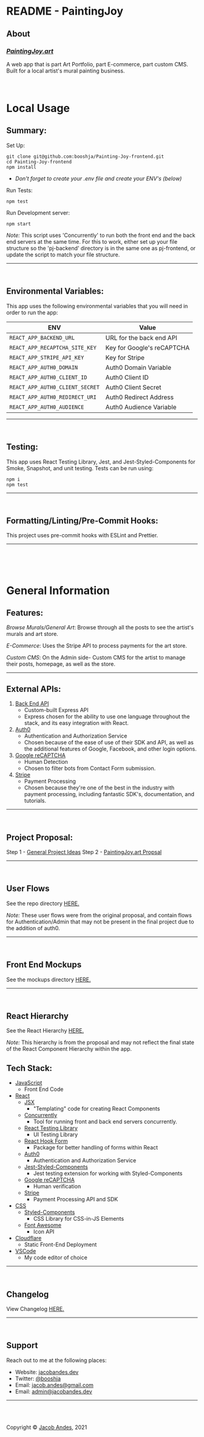 # **README - PaintingJoy**

## **About**

### _[PaintingJoy.art](https://paintingjoy.art/)_

A web app that is part Art Portfolio, part E-commerce, part custom CMS. Built for a local artist's mural painting business.
<br>
<br>
<br>

# **Local Usage**

## **Summary**:

Set Up:

```
git clone git@github.com:booshja/Painting-Joy-frontend.git
cd Painting-Joy-frontend
npm install
```

-   _Don't forget to create your .env file and create your ENV's (below)_

Run Tests:

```
npm test
```

Run Development server:

```
npm start
```

_Note:_ This script uses 'Concurrently' to run both the front end and the back end servers at the same time. For this to work, either set up your file structure so the 'pj-backend' directory is in the same one as pj-frontend, or update the script to match your file structure.

<hr>
<br>

## **Environmental Variables**:

This app uses the following environmental variables that you will need in order to run the app:

| ENV                             | Value                      |
| ------------------------------- | -------------------------- |
| `REACT_APP_BACKEND_URL`         | URL for the back end API   |
| `REACT_APP_RECAPTCHA_SITE_KEY`  | Key for Google's reCAPTCHA |
| `REACT_APP_STRIPE_API_KEY`      | Key for Stripe             |
| `REACT_APP_AUTH0_DOMAIN`        | Auth0 Domain Variable      |
| `REACT_APP_AUTH0_CLIENT_ID`     | Auth0 Client ID            |
| `REACT_APP_AUTH0_CLIENT_SECRET` | Auth0 Client Secret        |
| `REACT_APP_AUTH0_REDIRECT_URI`  | Auth0 Redirect Address     |
| `REACT_APP_AUTH0_AUDIENCE`      | Auth0 Audience Variable    |

<hr>
<br>

## **Testing**:

This app uses React Testing Library, Jest, and Jest-Styled-Components for Smoke, Snapshot, and unit testing. Tests can be run using:

```
npm i
npm test
```

<hr>
<br>

## **Formatting/Linting/Pre-Commit Hooks**:

This project uses pre-commit hooks with ESLint and Prettier.

<hr>
<br>
<br>
<br>

# **General Information**

## **Features**:

_Browse Murals/General Art_: Browse through all the posts to see the artist's murals and art store.

_E-Commerce_: Uses the Stripe API to process payments for the art store.

_Custom CMS_: On the Admin side- Custom CMS for the artist to manage their posts, homepage, as well as the store.

<hr>

## **External APIs**:

1. [Back End API](https://github.com/booshja/Painting-Joy-backend)
    - Custom-built Express API
    - Express chosen for the ability to use one language throughout the stack, and its easy integration with React.
2. [Auth0](https://a0.to/)
    - Authentication and Authorization Service
    - Chosen because of the ease of use of their SDK and API, as well as the additional features of Google, Facebook, and other login options.
3. [Google reCAPTCHA](https://developers.google.com/recaptcha/)
    - Human Detection
    - Chosen to filter bots from Contact Form submission.
4. [Stripe](https://stripe.com/)
    - Payment Processing
    - Chosen because they're one of the best in the industry with payment processing, including fantastic SDK's, documentation, and tutorials.

<hr>
<br>

## **Project Proposal**:

Step 1 - [General Project Ideas](https://github.com/booshja/Painting-Joy-School-Docs/blob/main/Proposals/step1-ideas.md)
Step 2 - [PaintingJoy.art Propsal](https://github.com/booshja/Painting-Joy-School-Docs/blob/main/Proposals/step2-proposal.md)

<hr>
<br>

## **User Flows**

See the repo directory [HERE.](https://github.com/booshja/Painting-Joy-School-Docs/tree/main/User-Flows)

_Note:_ These user flows were from the original proposal, and contain flows for Authentication/Admin that may not be present in the final project due to the addition of auth0.

<hr>
<br>

## **Front End Mockups**

See the mockups directory [HERE.](https://github.com/booshja/Painting-Joy-School-Docs/tree/main/Mockups)

<hr>
<br>

## **React Hierarchy**

See the React Hierarchy [HERE.](https://github.com/booshja/Painting-Joy-School-Docs/blob/main/React-Hierarchy/Components-Routes.png)

_Note:_ This hierarchy is from the proposal and may not reflect the final state of the React Component Hierarchy within the app.

## **Tech Stack**:

-   [JavaScript](https://developer.mozilla.org/en-US/docs/javascript)
    -   Front End Code
-   [React](https://reactjs.org/)
    -   [JSX](https://reactjs.org/docs/introducing-jsx.html)
        -   "Templating" code for creating React Components
    -   [Concurrently](https://github.com/open-cli-tools/concurrently)
        -   Tool for running front and back end servers concurrently.
    -   [React Testing Library](https://testing-library.com/docs/react-testing-library/intro/)
        -   UI Testing Library
    -   [React Hook Form](https://react-hook-form.com/)
        -   Package for better handling of forms within React
    -   [Auth0](https://a0.to/)
        -   Authentication and Authorization Service
    -   [Jest-Styled-Components](https://github.com/styled-components/jest-styled-components)
        -   Jest testing extension for working with Styled-Components
    -   [Google reCAPTCHA](https://developers.google.com/recaptcha/)
        -   Human verification
    -   [Stripe](https://stripe.com/)
        -   Payment Processing API and SDK
-   [CSS](https://www.w3.org/)
    -   [Styled-Components](https://styled-components.com/)
        -   CSS Library for CSS-in-JS Elements
    -   [Font Awesome](https://fontawesome.com/)
        -   Icon API
-   [Cloudflare](https://www.cloudflare.com/cdn/)
    -   Static Front-End Deployment
-   [VSCode](https://code.visualstudio.com/)
    -   My code editor of choice

<hr>
<br>

## **Changelog**

View Changelog [HERE.](https://github.com/booshja/Painting-Joy-frontend/blob/main/CHANGELOG.md)

<hr>
<br>

## **Support**

Reach out to me at the following places:

-   Website: [jacobandes.dev](jacobandes.dev)
-   Twitter: [@booshja](https://twitter.com/booshja)
-   Email: [jacob.andes@gmail.com](mailto:jacob.andes@gmail.com)
-   Email: [admin@jacobandes.dev](mailto:admin@jacobandes.dev)

<hr>
<br>
<br>

Copyright &#169; [Jacob Andes](jacobandes.dev), 2021
